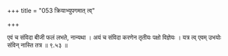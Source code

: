 +++
title = "053 क्रियाभ्युपगमात् त्व्"

+++

एवं च संविदा बीजी फलं लभते, नान्यथा । अयं च संविदा करणेन तृतीयः पक्षो विज्ञेयः । यत्र त्व् एवम् उभयोः संविन् नास्ति तत्र ॥ ९.५३ ॥